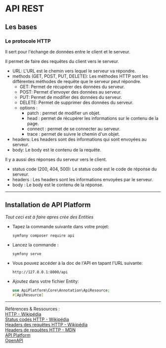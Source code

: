 # API REST 
## Les bases 
### Le protocole HTTP

Il sert pour l'échange de données entre le client et le serveur.

Il permet de faire des requêtes du client vers le serveur.
- URL: L'URL est le chemin vers lequel le serveur va répondre.
- methods (GET, POST, PUT, DELETE): Les méthodes HTTP sont les différentes méthodes de requête que le serveur peut répondre.
    - GET: Permet de récupérer des données du serveur.
    - POST: Permet d'envoyer des données au serveur.
    - PUT: Permet de modifier des données du serveur.
    - DELETE: Permet de supprimer des données du serveur.
    - options :
        - patch : permet de modifier un objet.
        - head : permet de récupérer les informations sur le contenu de la page.
        - connect : permet de se connecter au serveur.
        - trace : permet de suivre le chemin d'un objet.
- headers: Les headers sont des informations qui sont envoyées au serveur.
- body: Le body est le contenu de la requête. 

Il y a aussi des réponses du serveur vers le client.
- status code (200, 404, 500): Le status code est le code de réponse du serveur.
- headers : Les headers sont les informations envoyées par le serveur.
- body : Le body est le contenu de la réponse. 
---
## Installation de API Platform 
*Tout ceci est à faire apres crée des Entities*
- Tapez la commande suivante dans votre projet:
    ```
    symfony composer require api
    ```
- Lancez la commande :
    ```
    symfony serve
    ```
- Vous pouvez accéder à la doc de l'API en tapant l'URL suivante:
    ```
    http://127.0.0.1:8000/api
    ```
- Ajoutez dans votre fichier Entity: 
    ```php
    use ApiPlatform\Core\Annotation\ApiResource;
    #[ApiResource]
   ```



---
Références & Ressources :   
[HTTP - Wikipédia](https://en.wikipedia.org/wiki/Hypertext_Transfer_Protocol)  
[Status codes HTTP - Wikipédia](https://en.wikipedia.org/wiki/List_of_HTTP_status_codes)  
[Headers des requêtes HTTP - Wikipédia](https://en.wikipedia.org/wiki/List_of_HTTP_header_fields)  
[Headers de requêtes HTTP - MDN](https://developer.mozilla.org/en-US/docs/Web/HTTP/Headers)  
[API Platform](https://api-platform.com/)  
[OpenAPI](https://www.openapis.org/)
